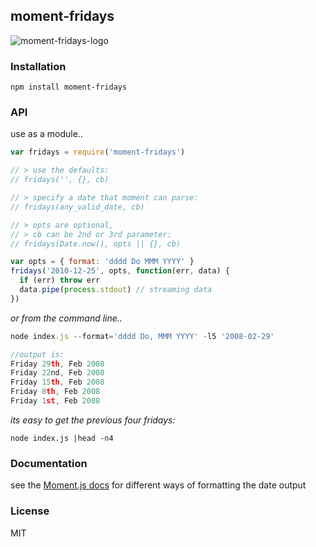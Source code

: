 ## moment-fridays
![moment-fridays-logo](https://raw.github.com/joates/moment-fridays/master/img/moment-fridays-logo.png)

### Installation

`npm install moment-fridays`



### API

use as a module..
```javascript
var fridays = require('moment-fridays')

// > use the defaults:
// fridays('', {}, cb)		

// > specify a date that moment can parse:
// fridays(any_valid_date, cb)		

// > opts are optional,
// > cb can be 2nd or 3rd parameter:
// fridays(Date.now(), opts || {}, cb)	

var opts = { format: 'dddd Do MMM YYYY' }
fridays('2010-12-25', opts, function(err, data) {
  if (err) throw err
  data.pipe(process.stdout)	// streaming data
})
```

_or from the command line.._
```javascript
node index.js --format='dddd Do, MMM YYYY' -l5 '2008-02-29'

//output is:
Friday 29th, Feb 2008
Friday 22nd, Feb 2008
Friday 15th, Feb 2008
Friday 8th, Feb 2008
Friday 1st, Feb 2008
```

_its easy to get the previous four fridays:_
```shell
node index.js |head -n4
```


### Documentation

see the [Moment.js docs](http://momentjs.com/docs/#/displaying/format/) for different ways of formatting the date output


### License

MIT
